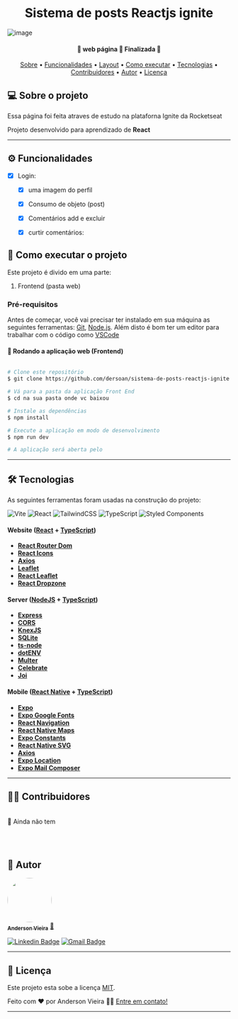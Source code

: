 <h1 align="center">
    Sistema de posts Reactjs ignite
</h1>

![image](https://user-images.githubusercontent.com/6932511/181935908-453cfde9-b9c7-4103-a1ab-510d6d7b7f0f.png)
<h4 align="center"> 
	🚧  web página 🚀 Finalizada 🚧
</h4>

<p align="center">
 <a href="#-sobre-o-projeto">Sobre</a> •
 <a href="#-funcionalidades">Funcionalidades</a> •
 <a href="#-layout">Layout</a> • 
 <a href="#-como-executar-o-projeto">Como executar</a> • 
 <a href="#-tecnologias">Tecnologias</a> • 
 <a href="#-contribuidores">Contribuidores</a> • 
 <a href="#-autor">Autor</a> • 
 <a href="#user-content--licença">Licença</a>
</p>


## 💻 Sobre o projeto

 Essa página foi feita atraves de estudo na plataforna Ignite da Rocketseat


Projeto desenvolvido para aprendizado de **React** 


---

## ⚙️ Funcionalidades

-   [x] Login:
  - [x] uma imagem do perfil
  - [x] Consumo de objeto (post)
  - [x] Comentários add e excluir
  - [x] curtir comentários:
  


## 🚀 Como executar o projeto

Este projeto é divido em uma parte:

1. Frontend (pasta web)


### Pré-requisitos

Antes de começar, você vai precisar ter instalado em sua máquina as seguintes ferramentas:
[Git](https://git-scm.com), [Node.js](https://nodejs.org/en/). 
Além disto é bom ter um editor para trabalhar com o código como [VSCode](https://code.visualstudio.com/)



#### 🧭 Rodando a aplicação web (Frontend)

```bash

# Clone este repositório
$ git clone https://github.com/dersoan/sistema-de-posts-reactjs-ignite.git

# Vá para a pasta da aplicação Front End
$ cd na sua pasta onde vc baixou

# Instale as dependências
$ npm install

# Execute a aplicação em modo de desenvolvimento
$ npm run dev

# A aplicação será aberta pelo  

```

---



## 🛠 Tecnologias

As seguintes ferramentas foram usadas na construção do projeto:

![Vite](https://img.shields.io/badge/vite-%23646CFF.svg?style=for-the-badge&logo=vite&logoColor=white)
![React](https://img.shields.io/badge/react-%2320232a.svg?style=for-the-badge&logo=react&logoColor=%2361DAFB)
![TailwindCSS](https://img.shields.io/badge/tailwindcss-%2338B2AC.svg?style=for-the-badge&logo=tailwind-css&logoColor=white)
![TypeScript](https://img.shields.io/badge/typescript-%23007ACC.svg?style=for-the-badge&logo=typescript&logoColor=white)
![Styled Components](https://img.shields.io/badge/styled--components-DB7093?style=for-the-badge&logo=styled-components&logoColor=white)



#### **Website**  ([React](https://reactjs.org/)  +  [TypeScript](https://www.typescriptlang.org/))

-   **[React Router Dom](https://github.com/ReactTraining/react-router/tree/master/packages/react-router-dom)**
-   **[React Icons](https://react-icons.github.io/react-icons/)**
-   **[Axios](https://github.com/axios/axios)**
-   **[Leaflet](https://react-leaflet.js.org/en/)**
-   **[React Leaflet](https://react-leaflet.js.org/)**
-   **[React Dropzone](https://github.com/react-dropzone/react-dropzone)**



#### **Server**  ([NodeJS](https://nodejs.org/en/)  +  [TypeScript](https://www.typescriptlang.org/))

-   **[Express](https://expressjs.com/)**
-   **[CORS](https://expressjs.com/en/resources/middleware/cors.html)**
-   **[KnexJS](http://knexjs.org/)**
-   **[SQLite](https://github.com/mapbox/node-sqlite3)**
-   **[ts-node](https://github.com/TypeStrong/ts-node)**
-   **[dotENV](https://github.com/motdotla/dotenv)**
-   **[Multer](https://github.com/expressjs/multer)**
-   **[Celebrate](https://github.com/arb/celebrate)**
-   **[Joi](https://github.com/hapijs/joi)**



#### **Mobile**  ([React Native](http://www.reactnative.com/)  +  [TypeScript](https://www.typescriptlang.org/))

-   **[Expo](https://expo.io/)**
-   **[Expo Google Fonts](https://github.com/expo/google-fonts)**
-   **[React Navigation](https://reactnavigation.org/)**
-   **[React Native Maps](https://github.com/react-native-community/react-native-maps)**
-   **[Expo Constants](https://docs.expo.io/versions/latest/sdk/constants/)**
-   **[React Native SVG](https://github.com/react-native-community/react-native-svg)**
-   **[Axios](https://github.com/axios/axios)**
-   **[Expo Location](https://docs.expo.io/versions/latest/sdk/location/)**
-   **[Expo Mail Composer](https://docs.expo.io/versions/latest/sdk/mail-composer/)**




---

## 👨‍💻 Contribuidores
 <br />
💜 Ainda não tem 

 <br /> <br />


## 🦸 Autor

<a href="https://triiplo.com">
 <img style="border-radius: 50%;" src="https://avatars.githubusercontent.com/u/6932511?v=4" width="100px;" alt=""/>
 <br />
 <sub><b>Anderson Vieira</b></sub></a> <a href="#" title="Triplo">🚀</a>
 <br />

[![Linkedin Badge](https://img.shields.io/badge/-Anderson-blue?style=flat-square&logo=Linkedin&logoColor=white&link=https://www.linkedin.com/in/tgmarinho/)](https://www.linkedin.com/in/dersoan/) 
[![Gmail Badge](https://img.shields.io/badge/-factun@gmail.com-c14438?style=flat-square&logo=Gmail&logoColor=white&link=mailto:factun@gmail.com)](mailto:factun@gmail.com)

---

## 📝 Licença

Este projeto esta sobe a licença [MIT](./LICENSE).

Feito com ❤️ por Anderson Vieira 👋🏽 [Entre em contato!](https://www.linkedin.com/in/dersoan/)

---


